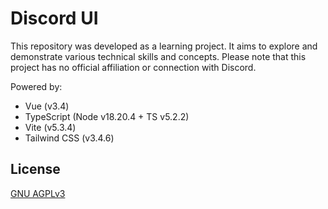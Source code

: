 # Discord UI

This repository was developed as a learning project. It aims to explore and demonstrate various technical skills and concepts. Please note that this project has no official affiliation or connection with Discord.

Powered by:
- Vue (v3.4)
- TypeScript (Node v18.20.4 + TS v5.2.2)
- Vite (v5.3.4)
- Tailwind CSS (v3.4.6)

## License

[GNU AGPLv3](https://choosealicense.com/licenses/agpl-3.0/)